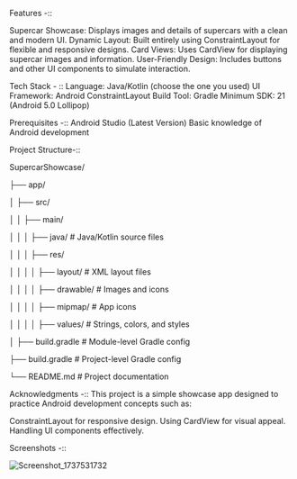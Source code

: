 
Features -::

Supercar Showcase: Displays images and details of supercars with a clean and modern UI.
Dynamic Layout: Built entirely using ConstraintLayout for flexible and responsive designs.
Card Views: Uses CardView for displaying supercar images and information.
User-Friendly Design: Includes buttons and other UI components to simulate interaction.


Tech Stack - ::
Language: Java/Kotlin (choose the one you used)
UI Framework: Android ConstraintLayout
Build Tool: Gradle
Minimum SDK: 21 (Android 5.0 Lollipop)


Prerequisites -::
Android Studio (Latest Version)
Basic knowledge of Android development



 Project Structure-::

SupercarShowcase/

├── app/

│   ├── src/

│   │   ├── main/

│   │   │   ├── java/               # Java/Kotlin source files

│   │   │   ├── res/

│   │   │   │   ├── layout/         # XML layout files

│   │   │   │   ├── drawable/       # Images and icons

│   │   │   │   ├── mipmap/         # App icons

│   │   │   │   ├── values/         # Strings, colors, and styles

│   ├── build.gradle                # Module-level Gradle config

├── build.gradle                    # Project-level Gradle config

└── README.md                       # Project documentation




Acknowledgments -::
This project is a simple showcase app designed to practice Android development concepts such as:

ConstraintLayout for responsive design.
Using CardView for visual appeal.
Handling UI components effectively.


Screenshots -::

![Screenshot_1737531732](https://github.com/user-attachments/assets/6a2b83ac-6efd-4be8-b979-19cc5aedb53c)
